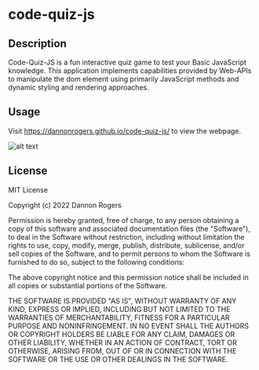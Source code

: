# code-quiz-js

## Description
Code-Quiz-JS is a fun interactive quiz game to test your Basic JavaScript knowledge. This application implements capabilities provided by Web-APIs to manipulate the dom element using primarily JavaScript methods and dynamic styling and rendering approaches. 

## Usage
Visit <a href=https://dannonrogers.github.io/code-quiz-js/>https://dannonrogers.github.io/code-quiz-js/</a> to view the webpage. 

![alt text](/code-quiz-js/assets/images/code-quiz-js.png)

## License
MIT License

Copyright (c) 2022 Dannon Rogers

Permission is hereby granted, free of charge, to any person obtaining a copy
of this software and associated documentation files (the "Software"), to deal
in the Software without restriction, including without limitation the rights
to use, copy, modify, merge, publish, distribute, sublicense, and/or sell
copies of the Software, and to permit persons to whom the Software is
furnished to do so, subject to the following conditions:

The above copyright notice and this permission notice shall be included in all
copies or substantial portions of the Software.

THE SOFTWARE IS PROVIDED "AS IS", WITHOUT WARRANTY OF ANY KIND, EXPRESS OR
IMPLIED, INCLUDING BUT NOT LIMITED TO THE WARRANTIES OF MERCHANTABILITY,
FITNESS FOR A PARTICULAR PURPOSE AND NONINFRINGEMENT. IN NO EVENT SHALL THE
AUTHORS OR COPYRIGHT HOLDERS BE LIABLE FOR ANY CLAIM, DAMAGES OR OTHER
LIABILITY, WHETHER IN AN ACTION OF CONTRACT, TORT OR OTHERWISE, ARISING FROM,
OUT OF OR IN CONNECTION WITH THE SOFTWARE OR THE USE OR OTHER DEALINGS IN THE
SOFTWARE.